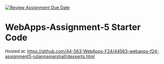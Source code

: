 [![Review Assignment Due Date](https://classroom.github.com/assets/deadline-readme-button-22041afd0340ce965d47ae6ef1cefeee28c7c493a6346c4f15d667ab976d596c.svg)](https://classroom.github.com/a/Fgj5xuSQ)
# WebApps-Assignment-5 Starter Code
Hosted at: https://github.com/44-563-WebApps-F24/44563-webapps-f24-assignment5-juliannamarshall/desserts.html
